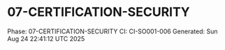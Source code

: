 # 07-CERTIFICATION-SECURITY
Phase: 07-CERTIFICATION-SECURITY
CI: CI-SO001-006
Generated: Sun Aug 24 22:41:12 UTC 2025
